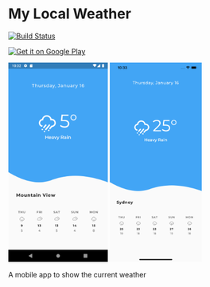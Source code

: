 # My Local Weather

[![Build Status](https://api.cirrus-ci.com/github/rafaelph/my-local-weather.svg)](https://cirrus-ci.com/github/rafaelph/my-local-weather)

<a href='https://play.google.com/store/apps/details?id=com.themobilecoder.my_local_weather'><img alt='Get it on Google Play' src='https://play.google.com/intl/en_us/badges/static/images/badges/en_badge_web_generic.png' height="50" /></a>

<img src = "screenshots/android-screen.png" width ="200" />
<img src = "screenshots/iphone-screen.png" width ="185" />


A mobile app to show the current weather
